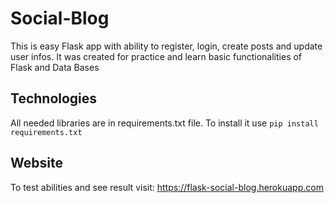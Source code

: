 # Social-Blog
This is easy Flask app with ability to register, login, create posts and update user infos. It was created for practice and learn basic functionalities of Flask and Data Bases

## Technologies
All needed libraries are in requirements.txt file. To install it use
`pip install requirements.txt`

## Website
To test abilities and see result visit: https://flask-social-blog.herokuapp.com
